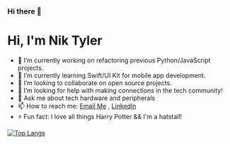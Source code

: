 ### Hi there 👋

<!--
**nikblvck/nikblvck** is a ✨ _special_ ✨ repository because its `README.md` (this file) appears on your GitHub profile.

Here are some ideas to get you started:

- 🔭 I’m currently working on ...
- 🌱 I’m currently learning ...
- 👯 I’m looking to collaborate on ...
- 🤔 I’m looking for help with ...
- 💬 Ask me about ...
- 📫 How to reach me: ...
- 😄 Pronouns: ...
- ⚡ Fun fact: ...
-->
# Hi, I'm Nik Tyler 


- 🔭 I’m currently working on refactoring previous Python/JavaScript projects. 
- 🌱 I’m currently learning Swift/UI Kit for mobile app development.
- 👯 I’m looking to collaborate on open source projects. 
- 🤔 I’m looking for help with making connections in the tech community! 
- 💬 Ask me about tech hardware and peripherals 
- 📫 How to reach me: [Email Me](mailto:bigtechnik@icloud.com) , [LinkedIn](https://www.linkedin.com/in/niktyler)
- ⚡ Fun fact: I love all things Harry Potter && I'm a hatstall! 

[![Top Langs](https://github-readme-stats.vercel.app/api/top-langs/?username=nikblvck&layout=compact&show_icons=true)](https://github.com/nikblvck/github-readme-stats)


